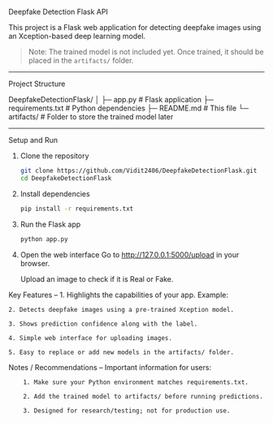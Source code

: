 Deepfake Detection Flask API

This project is a Flask web application for detecting deepfake images using an Xception-based deep learning model.  

> Note: The trained model is not included yet. Once trained, it should be placed in the `artifacts/` folder.

---

Project Structure

DeepfakeDetectionFlask/
│
├─ app.py                  # Flask application
├─ requirements.txt        # Python dependencies
├─ README.md               # This file
└─ artifacts/              # Folder to store the trained model later

---

Setup and Run

1. Clone the repository

	```bash
	git clone https://github.com/Vidit2406/DeepfakeDetectionFlask.git
	cd DeepfakeDetectionFlask
	```
2. Install dependencies

	```bash
	pip install -r requirements.txt
	```
3. Run the Flask app

	```bash
	python app.py
	```
4. Open the web interface
	Go to http://127.0.0.1:5000/upload in your browser.

	Upload an image to check if it is Real or Fake.

Key Features – 
	1. Highlights the capabilities of your app. Example:

	2. Detects deepfake images using a pre-trained Xception model.

	3. Shows prediction confidence along with the label.

	4. Simple web interface for uploading images.

	5. Easy to replace or add new models in the artifacts/ folder.

Notes / Recommendations – 
	Important information for users:

		1. Make sure your Python environment matches requirements.txt.

		2. Add the trained model to artifacts/ before running predictions.

		3. Designed for research/testing; not for production use.